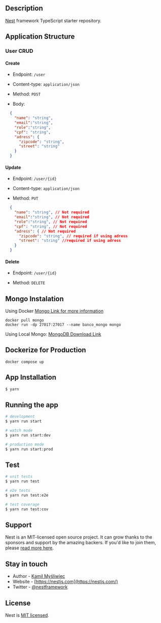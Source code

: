 ## Description

[Nest](https://github.com/nestjs/nest) framework TypeScript starter repository.


## Application Structure
### User CRUD

#### Create
- Endpoint: `/user`

- Content-type: `application/json`

- Method: `POST`

- Body:
```json
  {
    "name": "string",
    "email":"string",
    "role":"string",
    "cpf": "string",
    "adress": {
      "zipcode": "string",
      "street": "string"
    }
  }

```

#### Update
- Endpoint: `/user/{id}`

- Content-type: `application/json`

- Method: `PUT`


```json
  {
    "name": "string", // Not required
    "email":"string", // Not required
    "role":"string", // Not required
    "cpf": "string", // Not required
    "adress": { // Not required
      "zipcode": "string", // required if using adress
      "street": "string" //required if using adress
    }
  }

```
#### Delete
- Endpoint: `/user/{id}`

- Method: `DELETE`

## Mongo Instalation
Using Docker [Mongo Link for more information](https://hub.docker.com/_/mongo)

    docker pull mongo
    docker run -dp 27017:27017 --name banco_mongo mongo
Using Local Mongo:
    [MongoDB Download Link](https://www.mongodb.com/try/download/community)

## Dockerize for Production
    docker compose up
## App Installation

```bash
$ yarn
```

## Running the app

```bash
# development
$ yarn run start

# watch mode
$ yarn run start:dev

# production mode
$ yarn run start:prod
```

## Test

```bash
# unit tests
$ yarn run test

# e2e tests
$ yarn run test:e2e

# test coverage
$ yarn run test:cov
```

## Support

Nest is an MIT-licensed open source project. It can grow thanks to the sponsors and support by the amazing backers. If you'd like to join them, please [read more here](https://docs.nestjs.com/support).

## Stay in touch

- Author - [Kamil Myśliwiec](https://kamilmysliwiec.com)
- Website - [https://nestjs.com](https://nestjs.com/)
- Twitter - [@nestframework](https://twitter.com/nestframework)

## License

  Nest is [MIT licensed](LICENSE).
